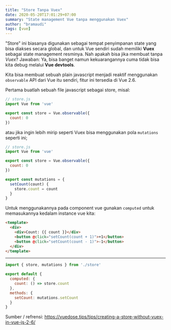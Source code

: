 ```yaml
---
title: "Store Tanpa Vuex"
date: 2020-05-20T17:01:29+07:00
summary: "State management Vue tanpa menggunakan Vuex"
author: "bramaudi"
tags: [vue]
---
```


"Store" ini biasanya digunakan sebagai tempat penyimpanan state yang bisa diakses secara global, dan untuk Vue sendiri sudah memiliki **Vuex** sebagai state management resminya. Nah apakah bisa jika membuat tanpa *Vuex*? Jawaban: Ya, bisa banget namun kekuarangannya cuma tidak bisa kita debug melalui **Vue devtools**.

Kita bisa membuat sebuah plain javascript menjadi reaktif menggunakan `observable` API dari Vue itu sendiri, fitur ini tersedia di Vue 2.6.

Pertama buatlah sebuah file javascript sebagai store, misal:

``` js
// store.js
import Vue from 'vue'

export const store = Vue.observable({
  count: 0
})
```

atau jika ingin lebih mirip seperti Vuex bisa menggunakan pola `mutations` seperti ini;

``` js
// store.js
import Vue from 'vue'

export const store = Vue.observable({
  count: 0
})

export const mutations = {
  setCount(count) {
    store.count = count
  }
}
```

Untuk menggunakannya pada component vue gunakan `computed` untuk memasukannya kedalam instance vue kita:

``` html
<template>
  <div>
    <div>Count: {{ count }}</div>
    <button @click="setCount(count + 1)">+1</button>
    <button @click="setCount(count - 1)">-1</button>
  </div>
</template>
```

---

``` js
import { store, mutations } from './store'

export default {
  computed: {
    count: () => store.count
  },
  methods: {
    setCount: mutations.setCount
  }
}
```

Sumber / refrensi: <a href="https://vuedose.tips/tips/creating-a-store-without-vuex-in-vue-js-2-6/" target="_blank">https://vuedose.tips/tips/creating-a-store-without-vuex-in-vue-js-2-6/</a>
